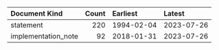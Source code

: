 | Document Kind       |   Count | Earliest   | Latest     |
|:--------------------|--------:|:-----------|:-----------|
| statement           |     220 | 1994-02-04 | 2023-07-26 |
| implementation_note |      92 | 2018-01-31 | 2023-07-26 |